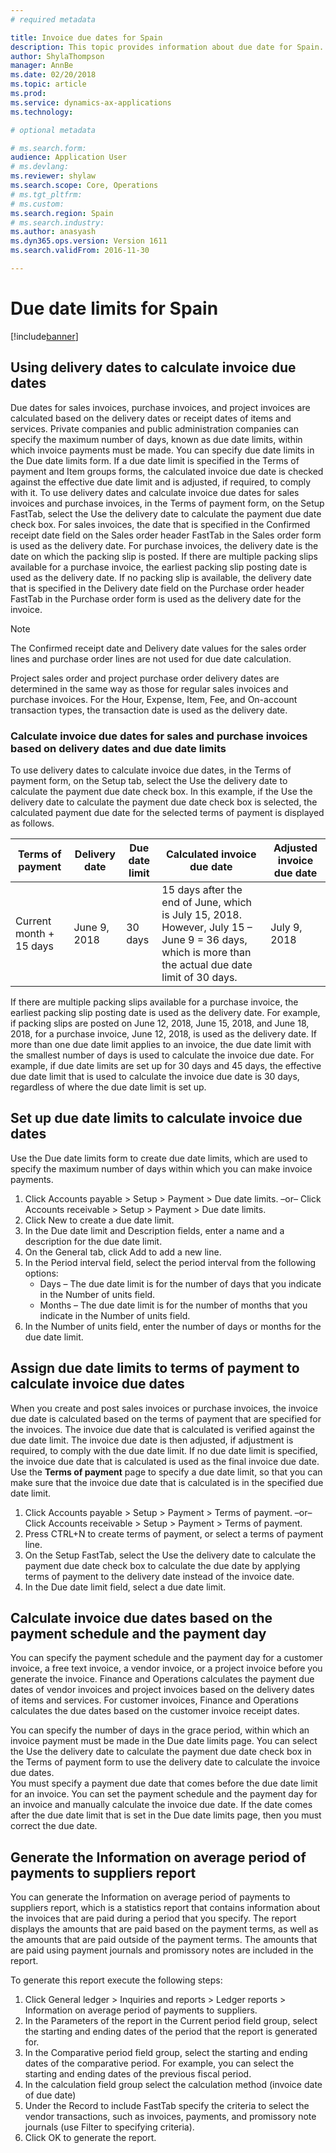 ```yaml
---
# required metadata

title: Invoice due dates for Spain
description: This topic provides information about due date for Spain.
author: ShylaThompson
manager: AnnBe
ms.date: 02/20/2018
ms.topic: article
ms.prod: 
ms.service: dynamics-ax-applications
ms.technology: 

# optional metadata

# ms.search.form: 
audience: Application User
# ms.devlang: 
ms.reviewer: shylaw
ms.search.scope: Core, Operations
# ms.tgt_pltfrm: 
# ms.custom: 
ms.search.region: Spain
# ms.search.industry: 
ms.author: anasyash
ms.dyn365.ops.version: Version 1611
ms.search.validFrom: 2016-11-30

---
```


# Due date limits for Spain
[!include[banner](../includes/banner.md)]

## Using delivery dates to calculate invoice due dates

Due dates for sales invoices, purchase invoices, and project invoices are calculated based on the delivery dates or receipt dates of items and services. Private companies and public administration companies can specify the maximum number of days, known as due date limits, within which invoice payments must be made. You can specify due date limits in the Due date limits form. If a due date limit is specified in the Terms of payment and Item groups forms, the calculated invoice due date is checked against the effective due date limit and is adjusted, if required, to comply with it. 
To use delivery dates and calculate invoice due dates for sales invoices and purchase invoices, in the Terms of payment form, on the Setup FastTab, select the Use the delivery date to calculate the payment due date check box. 
For sales invoices, the date that is specified in the Confirmed receipt date field on the Sales order header FastTab in the Sales order form is used as the delivery date. 
For purchase invoices, the delivery date is the date on which the packing slip is posted. If there are multiple packing slips available for a purchase invoice, the earliest packing slip posting date is used as the delivery date. If no packing slip is available, the delivery date that is specified in the Delivery date field on the Purchase order header FastTab in the Purchase order form is used as the delivery date for the invoice. 
> [!NOTE] 
> The Confirmed receipt date and Delivery date values for the sales order lines and purchase order lines are not used for due date calculation. 

Project sales order and project purchase order delivery dates are determined in the same way as those for regular sales invoices and purchase invoices. For the Hour, Expense, Item, Fee, and On-account transaction types, the transaction date is used as the delivery date. 

### Calculate invoice due dates for sales and purchase invoices based on delivery dates and due date limits

To use delivery dates to calculate invoice due dates, in the Terms of payment form, on the Setup tab, select the Use the delivery date to calculate the payment due date check box. 
In this example, if the Use the delivery date to calculate the payment due date check box is selected, the calculated payment due date for the selected terms of payment is displayed as follows. 

|Terms of payment       |Delivery date |Due date limit |Calculated invoice due date |Adjusted invoice due date |
|-----------------------|--------------|---------------|----------------------------|--------------------------|
|Current month + 15 days |June 9, 2018 |30 days |15 days after the end of June, which is July 15, 2018. However, July 15 – June 9 = 36 days, which is more than the actual due date limit of 30 days. |July 9, 2018 |

If there are multiple packing slips available for a purchase invoice, the earliest packing slip posting date is used as the delivery date. For example, if packing slips are posted on June 12, 2018, June 15, 2018, and June 18, 2018, for a purchase invoice, June 12, 2018, is used as the delivery date. 
If more than one due date limit applies to an invoice, the due date limit with the smallest number of days is used to calculate the invoice due date. For example, if due date limits are set up for 30 days and 45 days, the effective due date limit that is used to calculate the invoice due date is 30 days, regardless of where the due date limit is set up. 

## Set up due date limits to calculate invoice due dates
Use the Due date limits form to create due date limits, which are used to specify the maximum number of days within which you can make invoice payments.  

1. Click Accounts payable > Setup > Payment > Due date limits. 
–or– 
Click Accounts receivable > Setup > Payment > Due date limits. 
2. Click New to create a due date limit. 
3. In the Due date limit and Description fields, enter a name and a description for the due date limit. 
4. On the General tab, click Add to add a new line. 
5. In the Period interval field, select the period interval from the following options: 
    - Days – The due date limit is for the number of days that you indicate in the Number of units field. 
    - Months – The due date limit is for the number of months that you indicate in the Number of units field. 
6. In the Number of units field, enter the number of days or months for the due date limit. 

## Assign due date limits to terms of payment to calculate invoice due dates

When you create and post sales invoices or purchase invoices, the invoice due date is calculated based on the terms of payment that are specified for the invoices. The invoice due date that is calculated is verified against the due date limit. The invoice due date is then adjusted, if adjustment is required, to comply with the due date limit. If no due date limit is specified, the invoice due date that is calculated is used as the final invoice due date. 
Use the **Terms of payment** page to specify a due date limit, so that you can make sure that the invoice due date that is calculated is in the specified due date limit. 
1. Click Accounts payable > Setup > Payment > Terms of payment. 
–or– 
Click Accounts receivable > Setup > Payment > Terms of payment. 
2. Press CTRL+N to create terms of payment, or select a terms of payment line. 
3. On the Setup FastTab, select the Use the delivery date to calculate the payment due date check box to calculate the due date by applying terms of payment to the delivery date instead of the invoice date. 
4. In the Due date limit field, select a due date limit. 

## Calculate invoice due dates based on the payment schedule and the payment day

You can specify the payment schedule and the payment day for a customer invoice, a free text invoice, a vendor invoice, or a project invoice before you generate the invoice. Finance and Operations calculates the payment due dates of vendor invoices and project invoices based on the delivery dates of items and services. For customer invoices, Finance and Operations calculates the due dates based on the customer invoice receipt dates. 

You can specify the number of days in the grace period, within which an invoice payment must be made in the Due date limits page. You can select the Use the delivery date to calculate the payment due date check box in the Terms of payment form to use the delivery date to calculate the invoice due dates.  
You must specify a payment due date that comes before the due date limit for an invoice. You can set the payment schedule and the payment day for an invoice and manually calculate the invoice due date. If the date comes after the due date limit that is set in the Due date limits page, then you must correct the due date. 

## Generate the Information on average period of payments to suppliers report
You can generate the  Information on average period of payments to suppliers report, which is a statistics report that contains information about the invoices that are paid during a period that you specify. The report displays the amounts that are paid based on the payment terms, as well as the amounts that are paid outside of the payment terms. The amounts that are paid using payment journals and promissory notes are included in the report. 

To generate this report execute the following steps: 
1. Click General ledger > Inquiries and reports > Ledger reports > Information on average period of payments to suppliers. 
2. In the Parameters of the report in the Current period field group, select the starting and ending dates of the period that the report is generated for. 
3. In the Comparative period field group, select the starting and ending dates of the comparative period. For example, you can select the starting and ending dates of the previous fiscal period.
5. In the calculation field group select the calculation method (invoice date of due date)  
6. Under the Record to include FastTab specify the criteria to select the vendor transactions, such as invoices, payments, and promissory note journals (use Filter to specifying criteria).  
7. Click OK to generate the report. 
